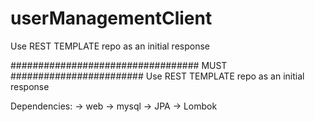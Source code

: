 # userManagementClient
Use REST TEMPLATE repo as an initial response 

################################## MUST ########################
Use REST TEMPLATE repo as an initial response 

Dependencies:
-> web
-> mysql
-> JPA
-> Lombok
